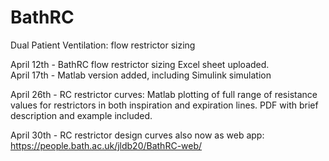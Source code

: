 # BathRC
Dual Patient Ventilation:  flow restrictor sizing

April 12th - BathRC flow restrictor sizing Excel sheet uploaded.  
April 17th - Matlab version added, including Simulink simulation

April 26th - RC restrictor curves: Matlab plotting of full range of resistance
values for restrictors in both inspiration and expiration lines.  PDF with brief
description and example included.

April 30th - RC restrictor design curves also now as web app: https://people.bath.ac.uk/jldb20/BathRC-web/
